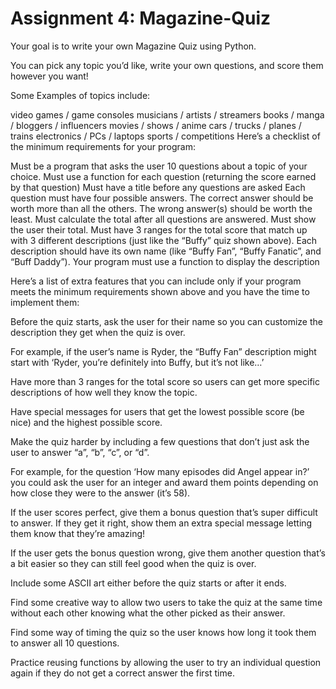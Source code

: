 # Assignment 4: Magazine-Quiz
Your goal is to write your own Magazine Quiz using Python.

You can pick any topic you’d like, write your own questions, and score them however you want!

Some Examples of topics include:

video games / game consoles
musicians / artists / streamers
books / manga / bloggers / influencers
movies / shows / anime
cars / trucks / planes / trains
electronics / PCs / laptops
sports / competitions
Here’s a checklist of the minimum requirements for your program:

Must be a program that asks the user 10 questions about a topic of your choice.
Must use a function for each question (returning the score earned by that question)
Must have a title before any questions are asked
Each question must have four possible answers.
The correct answer should be worth more than all the others.
The wrong answer(s) should be worth the least.
Must calculate the total after all questions are answered.
Must show the user their total.
Must have 3 ranges for the total score that match up with 3 different descriptions (just like the “Buffy” quiz shown above). Each description should have its own name (like “Buffy Fan”, “Buffy Fanatic”, and “Buff Daddy”).
Your program must use a function to display the description


Here’s a list of extra features that you can include only if your program meets the minimum requirements shown above and you have the time to implement them:

Before the quiz starts, ask the user for their name so you can customize the description they get when the quiz is over.

For example, if the user’s name is Ryder, the “Buffy Fan” description might start with ‘Ryder, you’re definitely into Buffy, but it’s not like…’


Have more than 3 ranges for the total score so users can get more specific descriptions of how well they know the topic.


Have special messages for users that get the lowest possible score (be nice) and the highest possible score.


Make the quiz harder by including a few questions that don’t just ask the user to answer “a”, “b”, “c”, or “d”.

For example, for the question ‘How many episodes did Angel appear in?’ you could ask the user for an integer and award them points depending on how close they were to the answer (it’s 58).


If the user scores perfect, give them a bonus question that’s super difficult to answer. If they get it right, show them an extra special message letting them know that they’re amazing!


If the user gets the bonus question wrong, give them another question that’s a bit easier so they can still feel good when the quiz is over.


Include some ASCII art either before the quiz starts or after it ends.


Find some creative way to allow two users to take the quiz at the same time without each other knowing what the other picked as their answer.


Find some way of timing the quiz so the user knows how long it took them to answer all 10 questions.

Practice reusing functions by allowing the user to try an individual question again if they do not get a correct answer the first time.
